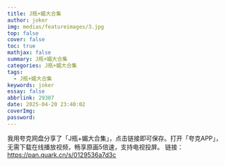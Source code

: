 ```yaml
---
title: J瓶+媚大合集
author: joker
img: medias/featureimages/3.jpg
top: false
cover: false
toc: true
mathjax: false
summary: J瓶+媚大合集
categories: J瓶+媚大合集
tags:
  - J瓶+媚大合集
keywords: joker
essay: false
abbrlink: 29307
date: 2025-04-20 23:40:02
coverImg:
password:
---
```


我用夸克网盘分享了「J瓶+媚大合集」，点击链接即可保存。打开「夸克APP」，无需下载在线播放视频，畅享原画5倍速，支持电视投屏。
链接：https://pan.quark.cn/s/0129536a7d3c
